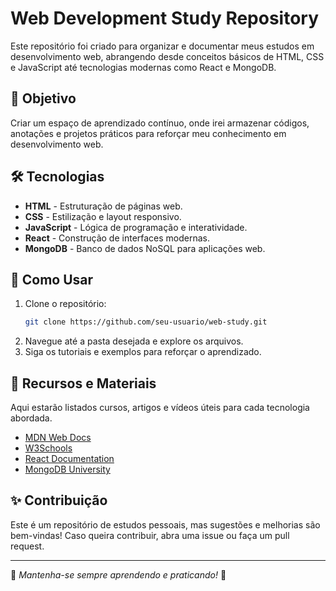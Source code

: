 # Web Development Study Repository

Este repositório foi criado para organizar e documentar meus estudos em desenvolvimento web, abrangendo desde conceitos básicos de HTML, CSS e JavaScript até tecnologias modernas como React e MongoDB.

## 📌 Objetivo
Criar um espaço de aprendizado contínuo, onde irei armazenar códigos, anotações e projetos práticos para reforçar meu conhecimento em desenvolvimento web.

## 🛠️ Tecnologias

- **HTML** - Estruturação de páginas web.
- **CSS** - Estilização e layout responsivo.
- **JavaScript** - Lógica de programação e interatividade.
- **React** - Construção de interfaces modernas.
- **MongoDB** - Banco de dados NoSQL para aplicações web.

## 🚀 Como Usar

1. Clone o repositório:
   ```bash
   git clone https://github.com/seu-usuario/web-study.git
   ```
2. Navegue até a pasta desejada e explore os arquivos.
3. Siga os tutoriais e exemplos para reforçar o aprendizado.

## 📖 Recursos e Materiais
Aqui estarão listados cursos, artigos e vídeos úteis para cada tecnologia abordada.

- [MDN Web Docs](https://developer.mozilla.org/)
- [W3Schools](https://www.w3schools.com/)
- [React Documentation](https://reactjs.org/)
- [MongoDB University](https://university.mongodb.com/)

## ✨ Contribuição
Este é um repositório de estudos pessoais, mas sugestões e melhorias são bem-vindas! Caso queira contribuir, abra uma issue ou faça um pull request.

---
📌 *Mantenha-se sempre aprendendo e praticando!* 🚀

